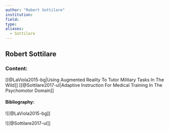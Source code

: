 ```yaml
---
author: "Robert Sottilare"
institution:
field:
type:
aliases:
  - Sottilare
---
```


## Robert Sottilare

### Content:
[[@LaViola2015-bg|Using Augmented Reality To Tutor Military Tasks In The Wild]]
[[@Sottilare2017-ul|Adaptive Instruction For Medical Training In The Psychomotor Domain]]

#### Bibliography:

![[@LaViola2015-bg]]

![[@Sottilare2017-ul]]